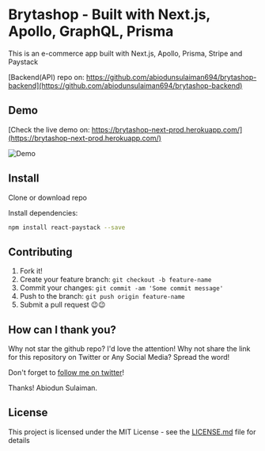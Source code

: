# Brytashop - Built with Next.js, Apollo, GraphQL, Prisma

This is an e-commerce app built with Next.js, Apollo, Prisma, Stripe and Paystack

[Backend(API) repo on: https://github.com/abiodunsulaiman694/brytashop-backend](https://github.com/abiodunsulaiman694/brytashop-backend)

## Demo

[Check the live demo on: https://brytashop-next-prod.herokuapp.com/](https://brytashop-next-prod.herokuapp.com/)

![Demo](https://res.cloudinary.com/bryta/image/upload/v1569846971/brytashop/Brytashop_Next_Demo_-_small_c3jgyj "Demo Gif")

## Install

Clone or download repo

Install dependencies:

```sh
npm install react-paystack --save
```

## Contributing

1. Fork it!
2. Create your feature branch: `git checkout -b feature-name`
3. Commit your changes: `git commit -am 'Some commit message'`
4. Push to the branch: `git push origin feature-name`
5. Submit a pull request 😉😉

## How can I thank you?

Why not star the github repo? I'd love the attention! Why not share the link for this repository on Twitter or Any Social Media? Spread the word!

Don't forget to [follow me on twitter](https://twitter.com/future4christ)!

Thanks!
Abiodun Sulaiman.

## License

This project is licensed under the MIT License - see the [LICENSE.md](LICENSE.md) file for details
